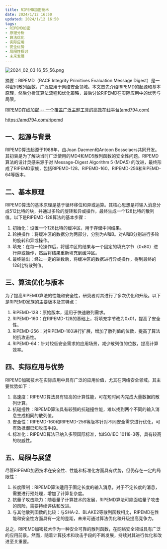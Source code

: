 ```yaml
---
title: RIPEMD加密技术
date: 2024/1/12 16:50
updated: 2024/1/12 16:50
tags:
- RIPEMD加密
- 原理分析
- 算法优化
- 实际应用
- 安全优势
- 局限性探讨
- 未来发展
---
```


<img src="https://static.amd794.com/blog/images/2024_02_03 16_55_56.png@blog" title="2024_02_03 16_55_56.png" alt="2024_02_03 16_55_56.png"/>

摘要：RIPEMD（RACE Integrity Primitives Evaluation Message Digest）是一种密码散列函数，广泛应用于网络安全领域。本文首先介绍RIPEMD的起源和基本原理，然后分析其算法流程和优化策略，最后讨论RIPEMD在实际应用中的优势与局限。

[RIPEMD在线加密 -- 一个覆盖广泛主题工具的高效在线平台(amd794.com)](https://amd794.com/ripemd)

https://amd794.com/ripemd

## 一、起源与背景

RIPEMD算法起源于1988年，由Joan Daemen和Antoon Bosselaers共同开发。其初衷是为了解决当时广泛使用的MD4和MD5散列函数的安全性问题。RIPEMD算法的设计灵感来源于对 Message-Digest Algorithm 5 (MDA5) 的改进，最终形成了RIPEMD家族，包括RIPEMD-128、RIPEMD-160、RIPEMD-256和RIPEMD-64等版本。

## 二、基本原理

RIPEMD算法的基本原理是基于循环移位和异或运算。其核心思想是将输入消息分成512比特的块，并通过多轮的旋转和异或操作，最终生成一个128比特的散列值。以下是RIPEMD-128算法的基本步骤：

1. 初始化：设置一个128比特的缓冲区，用于存储中间结果。
2. 轮换操作：将缓冲区的数据分为两部分，分别为A和B。对A和B分别进行多轮的旋转和异或操作。
3. 填充：在每一轮操作后，将缓冲区的结果与一个固定的填充字节（0x80）进行异或操作，然后将结果重新填充到缓冲区。
4. 最终输出：经过一定的轮数后，将缓冲区的数据进行异或操作，得到最终的128比特散列值。

 

## 三、算法优化与版本

为了提高RIPEMD算法的性能和安全性，研究者对其进行了多次优化和升级。以下是RIPEMD家族的主要版本及其特点：

1. RIPEMD-128：原始版本，适用于快速散列需求。
2. RIPEMD-160：在RIPEMD-128的基础上，将填充字节改为0x01，提高了安全性。
3. RIPEMD-256：对RIPEMD-160进行扩展，增加了散列值的位数，提高了算法的抗攻击性。
4. RIPEMD-64：针对较低安全需求的应用场景，减少散列值的位数，提高计算效率。

 

## 四、实际应用与优势

RIPEMD加密技术在实际应用中具有广泛的应用价值，尤其在网络安全领域。其主要优势如下：

1. 高速度：RIPEMD算法具有较高的计算性能，可在短时间内完成大量数据的散列计算。
2. 抗碰撞性：RIPEMD算法具有较强的抗碰撞性能，难以找到两个不同的输入消息生成相同的散列值。
3. 安全性：RIPEMD-160和RIPEMD-256等版本针对不同安全需求进行优化，可有效抵御已知攻击手段。
4. 标准化：RIPEMD算法已纳入多项国际标准，如ISO/IEC 10118-3等，具有较高的权威性。

 

## 五、局限与展望

尽管RIPEMD加密技术在安全性、性能和标准化方面具有优势，但仍存在一定的局限性：

1. 长度限制：RIPEMD算法适用于固定长度的输入消息，对于不定长度的消息，需要进行预处理，增加了计算复杂度。
2. 抗量子攻击能力：随着量子计算技术的发展，RIPEMD算法可能面临量子攻击的风险，需要持续评估和改进。
3. 与其他散列函数的比较：与SHA-2、BLAKE2等散列函数相比，RIPEMD在性能和安全性方面具有一定的差距，未来可通过算法优化和升级提高竞争力。

 

总之，RIPEMD加密技术作为一种安全可靠的散列函数，在网络安全领域具有广泛的应用前景。然而，随着计算技术和攻击手段的不断发展，持续对其进行优化和改进至关重要。